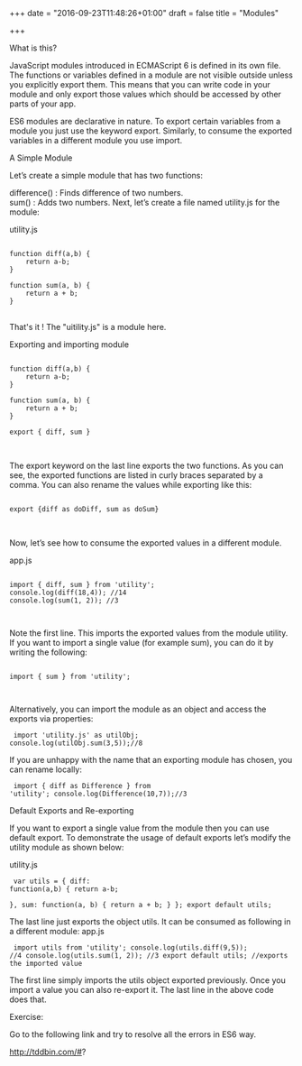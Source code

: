 +++
date = "2016-09-23T11:48:26+01:00"
draft = false
title = "Modules"

+++

<link rel="stylesheet" href="//cdnjs.cloudflare.com/ajax/libs/highlight.js/9.6.0/styles/androidstudio.min.css">
<script src="//cdnjs.cloudflare.com/ajax/libs/highlight.js/9.6.0/highlight.min.js"></script>
<script>hljs.initHighlightingOnLoad();</script>

<p class='custom-heading'>What is this?</p>
JavaScript modules introduced in ECMAScript 6 is defined in its own file. The functions or variables defined in a module are not visible outside unless you explicitly export them. This means that you can write code in your module and only export those values which should be accessed by other parts of your app.

ES6 modules are declarative in nature. To export certain variables from a module you just use the keyword  <highlight>export</highlight>. Similarly, to consume the exported variables in a different module you use  <highlight>import</highlight>.

<p class='custom-sub-heading'>A Simple Module</p>


Let’s create a simple module that has two functions:

difference() : Finds difference of two numbers. </br>
sum() : Adds two numbers.
Next, let’s create a file named utility.js for the module:

<highlight>utility.js</highlight>

<pre>
<code class="language-javascript">
function diff(a,b) {
    return a-b;
}

function sum(a, b) {
    return a + b;
}
</code>
</pre>

That's it ! The "uitility.js" is a module here.

<p class='custom-heading'>Exporting and importing module</p>

<pre>
<code class="language-javascript">
function diff(a,b) {
    return a-b;
}

function sum(a, b) {
    return a + b;
}

export { diff, sum }

</code>
</pre>


The export keyword on the last line exports the two functions. As you can see, the exported functions are listed in curly braces separated by a comma. You can also rename the values while exporting like this:

<pre>
<code class="language-javascript">
export {diff as doDiff, sum as doSum}

</code>
</pre>

Now, let’s see how to consume the exported values in a different module.


<highlight>app.js</highlight>

<pre>
<code class="language-javascript">
import { diff, sum } from 'utility';
console.log(diff(18,4)); //14
console.log(sum(1, 2)); //3
</pre>
</code>
Note the first line. This imports the exported values from the module utility. If you want to import a single value (for example sum), you can do it by writing the following:
<pre>
<code class="language-javascript">
import { sum } from 'utility';
</pre>
</code>

Alternatively, you can import the module as an object and access the exports via properties:

<code><pre>
import 'utility.js' as utilObj;
console.log(utilObj.sum(3,5));//8
</pre></code>

If you are unhappy with the name that an exporting module has chosen, you can rename locally:
<code><pre>
import { diff as Difference } from 'utility';
console.log(Difference(10,7));//3
</pre></code>



<p class='custom-heading'>Default Exports and Re-exporting</p>

If you want to export a single value from the module then you can use default export. To demonstrate the usage of default exports let’s modify the utility module as shown below:

<highlight>utility.js</highlight>
<code><pre>
var utils = {
  diff: function(a,b) {
    return a-b;    
  },
  sum: function(a, b) {
    return a + b;
  }
};
export default utils;
</pre></code>

The last line just exports the object utils. It can be consumed as following in a different module:
<highlight>app.js</highlight>
<code><pre>
import utils from 'utility';
console.log(utils.diff(9,5)); //4
console.log(utils.sum(1, 2)); //3
export default utils; //exports the imported value
</pre></code>

The first line simply imports the utils object exported previously. Once you import a value you can also re-export it. The last line in the above code does that.

<p class='custom-heading'>Exercise:</p>

Go to the following link and try to resolve all the errors in ES6 way.

http://tddbin.com/#? 
